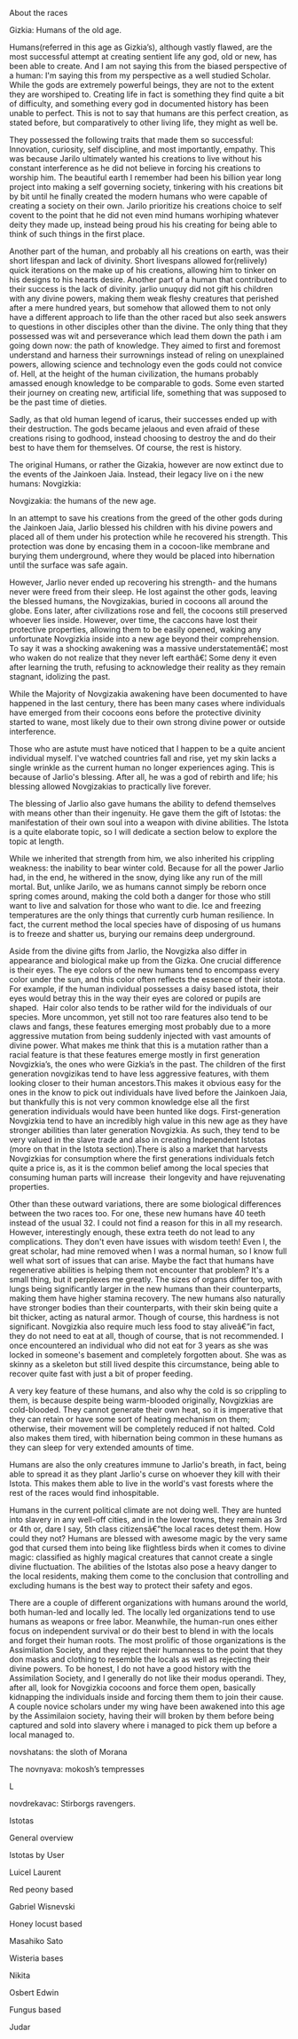 About the races

Gizkia: Humans of the old age.

  

Humans(referred in this age as Gizkia’s), although vastly flawed, are the most successful attempt at creating sentient life any god, old or new, has been able to create. And I am not saying this from the biased perspective of a human: I'm saying this from my perspective as a well studied Scholar. While the gods are extremely powerful beings, they are not to the extent they are worshiped to. Creating life in fact is something they find quite a bit of difficulty, and something every god in documented history has been unable to perfect. This is not to say that humans are this perfect creation, as stated before, but comparatively to other living life, they might as well be.

  

They possessed the following traits that made them so successful: Innovation, curiosity, self discipline, and most importantly, empathy. This was because Jarilo ultimately wanted his creations to live without his constant interference as he did not believe in forcing his creations to worship him. The beautiful earth I remember had been his billion year long project into making a self governing society, tinkering with his creations bit by bit until he finally created the modern humans who were capable of creating a society on their own. Jarilo prioritize his creations choice to self covent to the point that he did not even mind humans worhiping whatever deity they made up, instead being proud his his creating for being able to think of such things in the first place.

  

Another part of the human, and probably all his creations on earth, was their short lifespan and lack of divinity. Short livespans allowed for(reliively) quick iterations on the make up of his creations, allowing him to tinker on his designs to his hearts desire. Another part of a human that contributed to their success is the lack of divinity. jarlio unuquy did not gift his children with any divine powers, making them weak fleshy creatures that perished after a mere hundred years, but somehow that allowed them to not only have a different approach to life than the other raced but also seek answers to questions in other disciples other than the divine. The only thing that they possessed was wit and perseverance which lead them down the path i am going down now: the path of knowledge. They aimed to first and foremost understand and harness their surrownings instead of reling on unexplained powers, allowing science and technology even the gods could not convice of. Hell, at the height of the human civilization, the humans probably amassed enough knowledge to be comparable to gods. Some even started their journey on creating new, artificial life, something that was supposed to be the past time of dieties.

  

Sadly, as that old human legend of icarus, their successes ended up with their destruction. The gods became jelaous and even afraid of these creations rising to godhood, instead choosing to destroy the and do their best to have them for themselves. Of course, the rest is history.

  

The original Humans, or rather the Gizakia, however are now extinct due to the events of the Jainkoen Jaia. Instead, their legacy live on i the new humans: Novgizkia:

  

  

Novgizakia: the humans of the new age.

  

In an attempt to save his creations from the greed of the other gods during the Jainkoen Jaia, Jarlio blessed his children with his divine powers and placed all of them under his protection while he recovered his strength. This protection was done by encasing them in a cocoon-like membrane and burying them underground, where they would be placed into hibernation until the surface was safe again.

  

However, Jarlio never ended up recovering his strength- and the humans never were freed from their sleep. He lost against the other gods, leaving the blessed humans, the Novgizakias, buried in cocoons all around the globe. Eons later, after civilizations rose and fell, the cocoons still preserved whoever lies inside. However, over time, the caccons have lost their protective properties, allowing them to be easily opened, waking any unfortunate Novgizkia inside into a new age beyond their comprehension. To say it was a shocking awakening was a massive understatementâ€¦ most who waken do not realize that they never left earthâ€¦ Some deny it even after learning the truth, refusing to acknowledge their reality as they remain stagnant, idolizing the past.

  

While the Majority of Novgizakia awakening have been documented to have happened in the last century, there has been many cases where individuals have emerged from their cocoons eons before the protective divinity started to wane, most likely due to their own strong divine power or outside interference.

  

Those who are astute must have noticed that I happen to be a quite ancient individual myself. I've watched countries fall and rise, yet my skin lacks a single wrinkle as the current human no longer experiences aging. This is because of Jarlio's blessing. After all, he was a god of rebirth and life; his blessing allowed Novgizakias to practically live forever.

  

The blessing of Jarlio also gave humans the ability to defend themselves with means other than their ingenuity. He gave them the gift of Istotas: the manifestation of their own soul into a weapon with divine abilities. The Istota is a quite elaborate topic, so I will dedicate a section below to explore the topic at length.

While we inherited that strength from him, we also inherited his crippling weakness: the inability to bear winter cold. Because for all the power Jarlio had, in the end, he withered in the snow, dying like any run of the mill mortal. But, unlike Jarilo, we as humans cannot simply be reborn once spring comes around, making the cold both a danger for those who still want to live and salvation for those who want to die. Ice and freezing temperatures are the only things that currently curb human resilience. In fact, the current method the local species have of disposing of us humans is to freeze and shatter us, burying our remains deep underground.

  

Aside from the divine gifts from Jarlio, the Novgizka also differ in appearance and biological make up from the Gizka. One crucial difference is their eyes. The eye colors of the new humans tend to encompass every color under the sun, and this color often reflects the essence of their istota. For example, if the human individual possesses a daisy based istota, their eyes would betray this in the way their eyes are colored or pupils are shaped.  Hair color also tends to be rather wild for the individuals of our species. More uncommon, yet still not too rare features also tend to be claws and fangs, these features emerging most probably due to a more aggressive mutation from being suddenly injected with vast amounts of divine power. What makes me think that this is a mutation rather than a racial feature is that these features emerge mostly in first generation Novgizkia’s, the ones who were Gizkia’s in the past. The children of the first generation novgizikas tend to have less aggressive features, with them looking closer to their human ancestors.This makes it obvious easy for the ones in the know to pick out individuals have lived before the Jainkoen Jaia, but thankfully this is not very common knowledge else all the first generation individuals would have been hunted like dogs. First-generation Novgizkia tend to have an incredibly high value in this new age as they have stronger abilities than later generation Novgizkia. As such, they tend to be very valued in the slave trade and also in creating Independent Istotas (more on that in the Istota section).There is also a market that harvests Novgizkias for consumption where the first generations individuals fetch quite a price is, as it is the common belief among the local species that consuming human parts will increase  their longevity and have rejuvenating properties.

  

  

  

  

Other than these outward variations, there are some biological differences between the two races too. For one, these new humans have 40 teeth instead of the usual 32. I could not find a reason for this in all my research. However, interestingly enough, these extra teeth do not lead to any complications. They don't even have issues with wisdom teeth! Even I, the great scholar, had mine removed when I was a normal human, so I know full well what sort of issues that can arise. Maybe the fact that humans have regenerative abilities is helping them not encounter that problem? It's a small thing, but it perplexes me greatly. The sizes of organs differ too, with lungs being significantly larger in the new humans than their counterparts, making them have higher stamina recovery. The new humans also naturally have stronger bodies than their counterparts, with their skin being quite a bit thicker, acting as natural armor. Though of course, this hardness is not significant. Novgizkia also require much less food to stay aliveâ€”in fact, they do not need to eat at all, though of course, that is not recommended. I once encountered an individual who did not eat for 3 years as she was locked in someone's basement and completely forgotten about. She was as skinny as a skeleton but still lived despite this circumstance, being able to recover quite fast with just a bit of proper feeding.

  

A very key feature of these humans, and also why the cold is so crippling to them, is because despite being warm-blooded originally, Novgizkias are cold-blooded. They cannot generate their own heat, so it is imperative that they can retain or have some sort of heating mechanism on them; otherwise, their movement will be completely reduced if not halted. Cold also makes them tired, with hibernation being common in these humans as they can sleep for very extended amounts of time.

  

Humans are also the only creatures immune to Jarlio's breath, in fact, being able to spread it as they plant Jarlio's curse on whoever they kill with their Istota. This makes them able to live in the world's vast forests where the rest of the races would find inhospitable.

  

Humans in the current political climate are not doing well. They are hunted into slavery in any well-off cities, and in the lower towns, they remain as 3rd or 4th or, dare I say, 5th class citizensâ€”the local races detest them. How could they not? Humans are blessed with awesome magic by the very same god that cursed them into being like flightless birds when it comes to divine magic: classified as highly magical creatures that cannot create a single divine fluctuation. The abilities of the Istotas also pose a heavy danger to the local residents, making them come to the conclusion that controlling and excluding humans is the best way to protect their safety and egos.

  

There are a couple of different organizations with humans around the world, both human-led and locally led. The locally led organizations tend to use humans as weapons or free labor. Meanwhile, the human-run ones either focus on independent survival or do their best to blend in with the locals and forget their human roots. The most prolific of those organizations is the Assimilation Society, and they reject their humanness to the point that they don masks and clothing to resemble the locals as well as rejecting their divine powers. To be honest, I do not have a good history with the Assimilation Society, and I generally do not like their modus operandi. They, after all, look for Novgizkia cocoons and force them open, basically kidnapping the individuals inside and forcing them them to join their cause. A couple novice scholars under my wing have been awakened into this age by the Assimilaion society, having their will broken by them before being captured and sold into slavery where i managed to pick them up before a local managed to.

  

  

  

  

  

  

  

novshatans: the sloth of Morana

  

The novnyava: mokosh’s tempresses

L

novdrekavac: Stirborgs ravengers.

  

Istotas

  

  

General overview

  

Istotas by User

  

Luicel Laurent

Red peony based

  

Gabriel Wisnevski

Honey locust based

  

Masahiko Sato

Wisteria bases

  

Nikita

  

Osbert Edwin

Fungus based

  

Judar